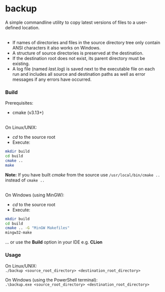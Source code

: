 # backup

A simple commandline utility to copy latest versions of files to a user-defined location.<br><br>
* If names of directories and files in the source directory tree only contain ANSI characters
it also works on Windows.<br>
* A structure of source directories is preserved at the destination.<br>
* If the destination root does not exist, its parent directory must be existing.<br>
* A log file (named _last.log_) is saved next to the executable file on each run and includes all source and destination
paths as well as error messages if any errors have occurred.<br>

### Build

Prerequisites:<br>
* cmake (v3.13+)
<br><br>

On Linux/UNIX:<br>
* _cd_ to the source root
* Execute:
```bash
mkdir build
cd build
cmake ..
make
```
__Note:__ If you have built _cmake_ from the source use `/usr/local/bin/cmake ..` instead of `cmake ..`
<br><br>

On Windows (using MinGW):<br>
* _cd_ to the source root
* Execute:
```bash
mkdir build
cd build
cmake .. -G "MinGW Makefiles"
mingw32-make
```
... or use the __Build__ option in your IDE e.g. __CLion__

### Usage

On Linux/UNIX:<br>
`./backup <source_root_directory> <destination_root_directory>`

On Windows (using the PowerShell terminal):<br>
`.\backup.exe <source_root_directory> <destination_root_directory>`
